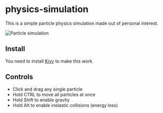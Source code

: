 # physics-simulation

This is a simple particle physics simulation made out of personal interest.

![Particle simulation](https://i.imgur.com/gUChxiL.png)

## Install

You need to install [Kivy](https://kivy.org/doc/stable/installation/installation-windows.html) to make this work.

## Controls

- Click and drag any single particle
- Hold CTRL to move all particles at once
- Hold Shift to enable gravity
- Hold Alt to enable inelastic collisions (energy loss)
